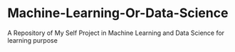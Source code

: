 # Machine-Learning-Or-Data-Science
A Repository of My Self Project in Machine Learning and Data Science for learning purpose
